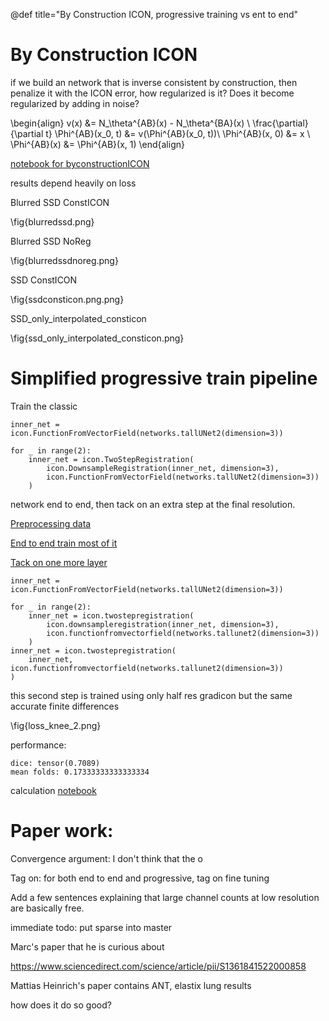 @def title="By Construction ICON, progressive training vs ent to end"


# By Construction ICON

if we build an network that is inverse consistent by construction, then penalize it with the ICON error, how regularized is it? Does it become regularized by adding in noise?

\begin{align}
 v(x) &= N_\theta^{AB}(x) - N_\theta^{BA}(x) \\
 \frac{\partial}{\partial t} \Phi^{AB}(x_0, t) &= v(\Phi^{AB}(x_0, t))\\
 \Phi^{AB}(x, 0) &= x \\
 \Phi^{AB}(x) &= \Phi^{AB}(x, 1)
\end{align}


$$ $$


[notebook for byconstructionICON](https://colab.research.google.com/drive/1fPt6R3ZkbMJ_ntQHUkbQElhjQm9Z7Wax?usp=sharing)

results depend heavily on loss

Blurred SSD ConstICON

\fig{blurredssd.png}

Blurred SSD NoReg

\fig{blurredssdnoreg.png}

SSD ConstICON

\fig{ssdconsticon.png.png}

SSD\_only\_interpolated\_consticon

\fig{ssd_only_interpolated_consticon.png}


# Simplified progressive train pipeline

Train the classic 

```
inner_net = icon.FunctionFromVectorField(networks.tallUNet2(dimension=3))

for _ in range(2):
    inner_net = icon.TwoStepRegistration(
        icon.DownsampleRegistration(inner_net, dimension=3),
        icon.FunctionFromVectorField(networks.tallUNet2(dimension=3))
    )
```

network end to end, then tack on an extra step at the final resolution.

[Preprocessing data](https://github.com/uncbiag/ICON/blob/brain_evaluation/training_scripts/gradICON/preprocess_train_halfres_knees.py)

[End to end train most of it](https://github.com/uncbiag/ICON/blob/brain_evaluation/training_scripts/gradICON/gradicon_knee_halfres_new.py)

[Tack on one more layer](https://github.com/uncbiag/ICON/blob/brain_evaluation/training_scripts/gradICON/gradicon_knee_halfres_new_2ndhalfres.py)

```
inner_net = icon.FunctionFromVectorField(networks.tallUNet2(dimension=3))

for _ in range(2):
    inner_net = icon.twostepregistration(
        icon.downsampleregistration(inner_net, dimension=3),
        icon.functionfromvectorfield(networks.tallunet2(dimension=3))
    )
inner_net = icon.twostepregistration(
    inner_net, icon.functionfromvectorfield(networks.tallunet2(dimension=3))
)
```

this second step is trained using only half res gradicon but the same accurate finite differences

\fig{loss_knee_2.png}

performance:

```
dice: tensor(0.7089)
mean folds: 0.17333333333333334
```

calculation [notebook](https://github.com/uncbiag/icon/blob/brain_evaluation/notebooks/gradicon_add_second_halfres_dice.ipynb)


# Paper work:

Convergence argument: I don't think that the o


Tag on: for both end to end and progressive, tag on fine tuning

Add a few sentences explaining that large channel counts at low resolution are basically free.

immediate todo: put sparse into master


Marc's paper that he is curious about

https://www.sciencedirect.com/science/article/pii/S1361841522000858

Mattias Heinrich's paper contains ANT, elastix lung results

how does it do so good?
